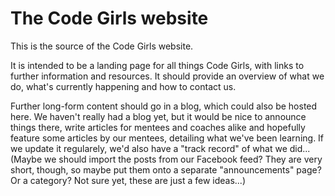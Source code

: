 # The Code Girls website

This is the source of the Code Girls website.

It is intended to be a landing page for all things Code Girls, with links to further information and resources. It should provide an overview of what we do, what's currently happening and how to contact us.

Further long-form content should go in a blog, which could also be hosted here. We haven't really had a blog yet, but it would be nice to announce things there, write articles for mentees and coaches alike and hopefully feature some articles by our mentees, detailing what we've been learning. If we update it regularely, we'd also have a "track record" of what we did... (Maybe we should import the posts from our Facebook feed? They are very short, though, so maybe put them onto a separate "announcements" page? Or a category? Not sure yet, these are just a few ideas...)

